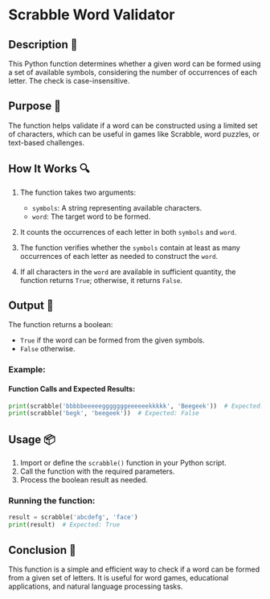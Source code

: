 # Scrabble Word Validator

## Description 📝

This Python function determines whether a given word can be formed using a set of available symbols, considering the number of occurrences of each letter.
The check is case-insensitive.

## Purpose 🎯

The function helps validate if a word can be constructed using a limited set of characters, which can be useful in games like Scrabble, word puzzles, or text-based challenges.

## How It Works 🔍

1. The function takes two arguments:

    - `symbols`: A string representing available characters.
    - `word`: The target word to be formed.

2. It counts the occurrences of each letter in both `symbols` and `word`.

3. The function verifies whether the `symbols` contain at least as many occurrences of each letter as needed to construct the `word`.

4. If all characters in the `word` are available in sufficient quantity, the function returns `True`; otherwise, it returns `False`.

## Output 📜

The function returns a boolean:

-   `True` if the word can be formed from the given symbols.
-   `False` otherwise.

### Example:

#### Function Calls and Expected Results:

```python
print(scrabble('bbbbbeeeeegggggggeeeeeekkkkk', 'Beegeek'))  # Expected: True
print(scrabble('begk', 'beegeek'))  # Expected: False
```

## Usage 📦

1. Import or define the `scrabble()` function in your Python script.
2. Call the function with the required parameters.
3. Process the boolean result as needed.

### Running the function:

```python
result = scrabble('abcdefg', 'face')
print(result)  # Expected: True
```

## Conclusion 🚀

This function is a simple and efficient way to check if a word can be formed from a given set of letters.
It is useful for word games, educational applications, and natural language processing tasks.
